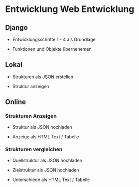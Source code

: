 # Entwicklung Web Entwicklung

## Django

* Entwicklungsschritte 1 - 4 als Grundlage

* Funktionen und Objekte übernehemen

## Lokal

* Strukturen als JSON erstellen

* Struktur anzeigen

## Online

### Strukturen Anzeigen

* Struktur als JSON hochladen

* Anzeige als HTML Text / Tabelle

### Strukturen vergleichen

* Quellstruktur als JSON hochladen

* Zielstruktur als JSON hochladen

* Unterschiede als HTML Text / Tabelle
